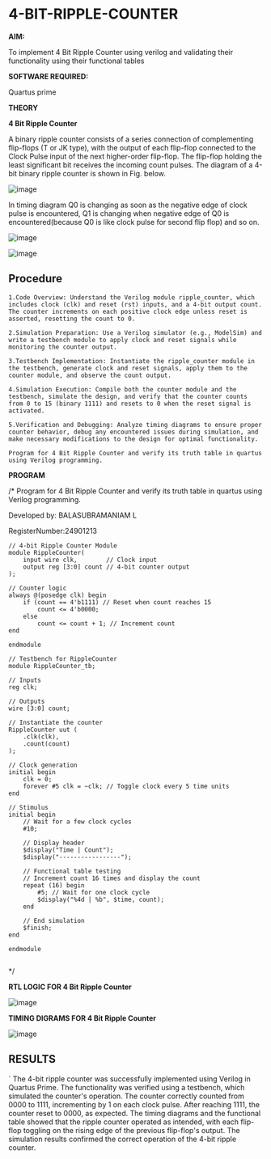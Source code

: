 # 4-BIT-RIPPLE-COUNTER

**AIM:**

To implement  4 Bit Ripple Counter using verilog and validating their functionality using their functional tables

**SOFTWARE REQUIRED:**

Quartus prime

**THEORY**

**4 Bit Ripple Counter**

A binary ripple counter consists of a series connection of complementing flip-flops (T or JK type), with the output of each flip-flop connected to the Clock Pulse input of the next higher-order flip-flop. The flip-flop holding the least significant bit receives the incoming count pulses. The diagram of a 4-bit binary ripple counter is shown in Fig. below.

![image](https://github.com/naavaneetha/4-BIT-RIPPLE-COUNTER/assets/154305477/cb4b74d4-31ab-4359-95d0-d22e67daba13)

In timing diagram Q0 is changing as soon as the negative edge of clock pulse is encountered, Q1 is changing when negative edge of Q0 is encountered(because Q0 is like clock pulse for second flip flop) and so on.

![image](https://github.com/naavaneetha/4-BIT-RIPPLE-COUNTER/assets/154305477/a573a7d6-014e-4e54-93e6-e2ac9530960b)

![image](https://github.com/naavaneetha/4-BIT-RIPPLE-COUNTER/assets/154305477/85e1958a-2fc1-49bb-9a9f-d58ccbf3663c)

## Procedure

```
1.Code Overview: Understand the Verilog module ripple_counter, which includes clock (clk) and reset (rst) inputs, and a 4-bit output count. The counter increments on each positive clock edge unless reset is asserted, resetting the count to 0.

2.Simulation Preparation: Use a Verilog simulator (e.g., ModelSim) and write a testbench module to apply clock and reset signals while monitoring the counter output.

3.Testbench Implementation: Instantiate the ripple_counter module in the testbench, generate clock and reset signals, apply them to the counter module, and observe the count output.

4.Simulation Execution: Compile both the counter module and the testbench, simulate the design, and verify that the counter counts from 0 to 15 (binary 1111) and resets to 0 when the reset signal is activated.

5.Verification and Debugging: Analyze timing diagrams to ensure proper counter behavior, debug any encountered issues during simulation, and make necessary modifications to the design for optimal functionality.

Program for 4 Bit Ripple Counter and verify its truth table in quartus using Verilog programming.

```

**PROGRAM**

/* Program for 4 Bit Ripple Counter and verify its truth table in quartus using Verilog programming.

Developed by: BALASUBRAMANIAM L

RegisterNumber:24901213

```
// 4-bit Ripple Counter Module
module RippleCounter(
    input wire clk,        // Clock input
    output reg [3:0] count // 4-bit counter output
);

// Counter logic
always @(posedge clk) begin
    if (count == 4'b1111) // Reset when count reaches 15
        count <= 4'b0000;
    else 
        count <= count + 1; // Increment count
end

endmodule

// Testbench for RippleCounter
module RippleCounter_tb;

// Inputs
reg clk;

// Outputs
wire [3:0] count;

// Instantiate the counter
RippleCounter uut (
    .clk(clk), 
    .count(count)
);

// Clock generation
initial begin 
    clk = 0; 
    forever #5 clk = ~clk; // Toggle clock every 5 time units
end

// Stimulus
initial begin 
    // Wait for a few clock cycles
    #10;

    // Display header
    $display("Time | Count"); 
    $display("-----------------");

    // Functional table testing
    // Increment count 16 times and display the count
    repeat (16) begin 
        #5; // Wait for one clock cycle
        $display("%4d | %b", $time, count);
    end

    // End simulation
    $finish; 
end

endmodule


```



*/

**RTL LOGIC FOR 4 Bit Ripple Counter**

![image](https://github.com/user-attachments/assets/117d4aad-c00c-46d7-8978-431a7f9072a9)




**TIMING DIGRAMS FOR 4 Bit Ripple Counter**

![image](https://github.com/user-attachments/assets/1a2d43b0-0727-40a2-818c-76b477306999)


## RESULTS
`
The 4-bit ripple counter was successfully implemented using Verilog in Quartus Prime. The functionality was verified using a testbench, which simulated the counter's operation. The counter correctly counted from 0000 to 1111, incrementing by 1 on each clock pulse. After reaching 1111, the counter reset to 0000, as expected. The timing diagrams and the functional table showed that the ripple counter operated as intended, with each flip-flop toggling on the rising edge of the previous flip-flop's output. The simulation results confirmed the correct operation of the 4-bit ripple counter.
